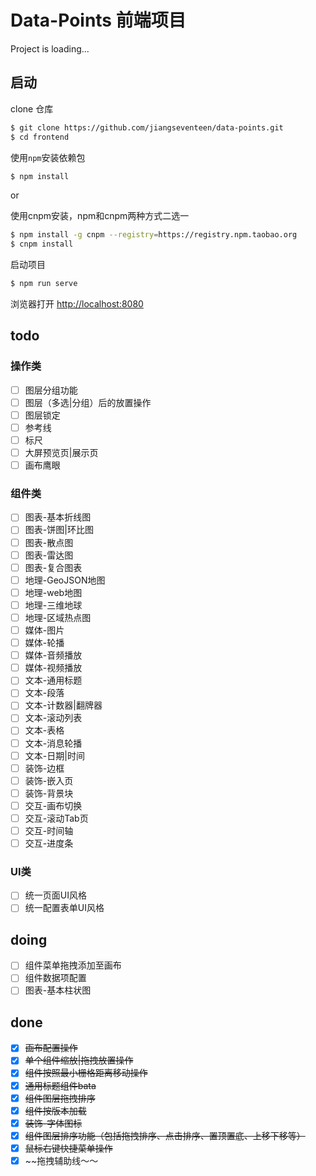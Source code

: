 # Data-Points 前端项目

Project is loading...

## 启动

clone 仓库

```bash
$ git clone https://github.com/jiangseventeen/data-points.git
$ cd frontend
```

使用`npm`安装依赖包
```bash
$ npm install
```
or

使用cnpm安装，npm和cnpm两种方式二选一
```bash
$ npm install -g cnpm --registry=https://registry.npm.taobao.org
$ cnpm install
```


启动项目
```bash
$ npm run serve
```
浏览器打开 [http://localhost:8080](http://localhost:8080)

## todo

### 操作类
- [ ] 图层分组功能
- [ ] 图层（多选|分组）后的放置操作
- [ ] 图层锁定
- [ ] 参考线
- [ ] 标尺
- [ ] 大屏预览页|展示页
- [ ] 画布鹰眼

### 组件类
- [ ] 图表-基本折线图
- [ ] 图表-饼图|环比图
- [ ] 图表-散点图
- [ ] 图表-雷达图
- [ ] 图表-复合图表
- [ ] 地理-GeoJSON地图
- [ ] 地理-web地图
- [ ] 地理-三维地球
- [ ] 地理-区域热点图
- [ ] 媒体-图片
- [ ] 媒体-轮播
- [ ] 媒体-音频播放
- [ ] 媒体-视频播放
- [ ] 文本-通用标题
- [ ] 文本-段落
- [ ] 文本-计数器|翻牌器
- [ ] 文本-滚动列表
- [ ] 文本-表格
- [ ] 文本-消息轮播
- [ ] 文本-日期|时间
- [ ] 装饰-边框
- [ ] 装饰-嵌入页
- [ ] 装饰-背景块
- [ ] 交互-画布切换
- [ ] 交互-滚动Tab页
- [ ] 交互-时间轴
- [ ] 交互-进度条

### UI类
- [ ] 统一页面UI风格
- [ ] 统一配置表单UI风格

## doing
- [ ] 组件菜单拖拽添加至画布
- [ ] 组件数据项配置
- [ ] 图表-基本柱状图

## done
- [x] ~~画布配置操作~~
- [x] ~~单个组件缩放|拖拽放置操作~~
- [x] ~~组件按照最小栅格距离移动操作~~
- [x] ~~通用标题组件bata~~
- [x] ~~组件图层拖拽排序~~
- [x] ~~组件按版本加载~~
- [x] ~~装饰-字体图标~~
- [x] ~~组件图层排序功能（包括拖拽排序、点击排序、置顶置底、上移下移等）~~
- [x] ~~鼠标右键快捷菜单操作~~
- [x] ~~拖拽辅助线～～